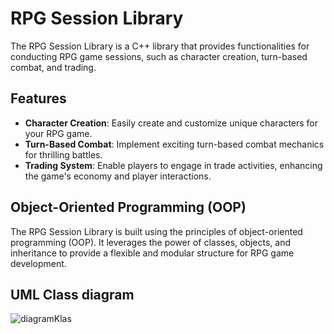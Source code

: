 # RPG Session Library

The RPG Session Library is a C++ library that provides functionalities for conducting RPG game sessions, such as character creation, turn-based combat, and trading.

## Features

- **Character Creation**: Easily create and customize unique characters for your RPG game.
- **Turn-Based Combat**: Implement exciting turn-based combat mechanics for thrilling battles.
- **Trading System**: Enable players to engage in trade activities, enhancing the game's economy and player interactions.

## Object-Oriented Programming (OOP)

The RPG Session Library is built using the principles of object-oriented programming (OOP). It leverages the power of classes, objects, and inheritance to provide a flexible and modular structure for RPG game development.

## UML Class diagram

![diagramKlas](https://github.com/PawSikora/Projekt-Biblioteka-Klas-Gry-RPG/assets/72358883/773acdb0-2fe1-461b-8afc-c75690d11e0d)
